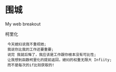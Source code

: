 # 围城

My web breakout


柯里化

     今天媳妇说我不重视她;
     我说你比我的工作还要重要;
     说完 我就后悔了，我应该是工作跟你根本没有可比性;
     让我想到函数柯里化的提前返回，媳妇的权重无限大 Infiity;
     而不是每次的if比较获取的!
